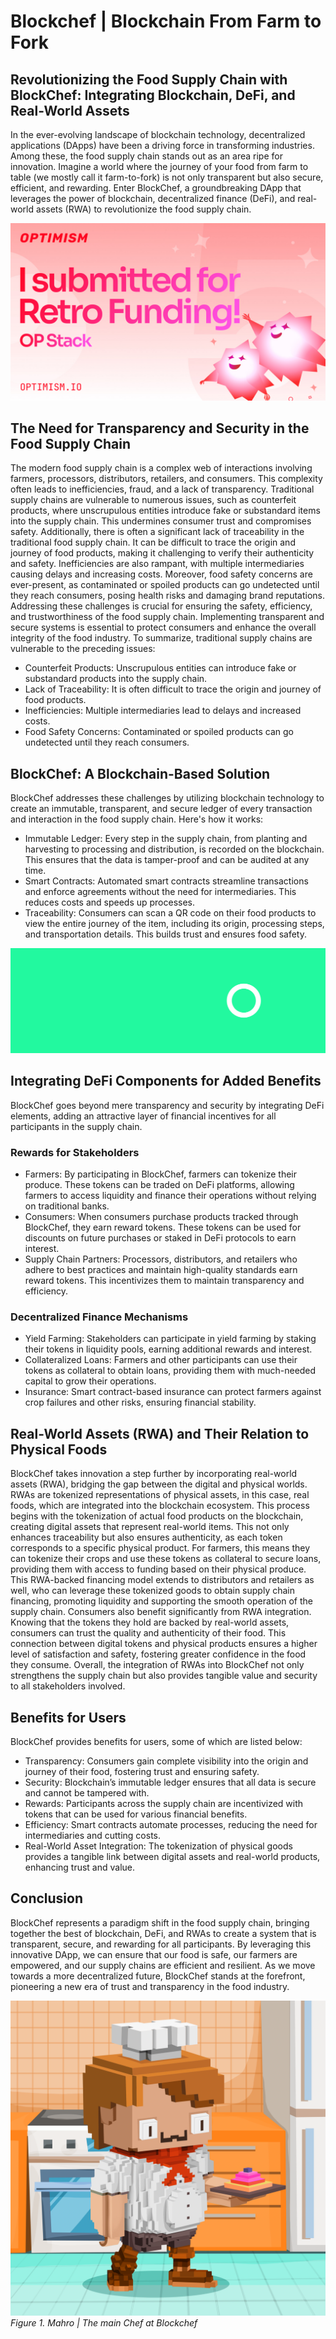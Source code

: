 # Blockchef | Blockchain From Farm to Fork

## Revolutionizing the Food Supply Chain with BlockChef: Integrating Blockchain, DeFi, and Real-World Assets
In the ever-evolving landscape of blockchain technology, decentralized applications (DApps) have been a driving force in transforming industries. Among these, the food supply chain stands out as an area ripe for innovation. Imagine a world where the journey of your food from farm to table (we mostly call it farm-to-fork) is not only transparent but also secure, efficient, and rewarding. Enter BlockChef, a groundbreaking DApp that leverages the power of blockchain, decentralized finance (DeFi), and real-world assets (RWA) to revolutionize the food supply chain.

![Blockchef | RPGF](./Assets/RPGF-5.png)

## The Need for Transparency and Security in the Food Supply Chain
The modern food supply chain is a complex web of interactions involving farmers, processors, distributors, retailers, and consumers. This complexity often leads to inefficiencies, fraud, and a lack of transparency. Traditional supply chains are vulnerable to numerous issues, such as counterfeit products, where unscrupulous entities introduce fake or substandard items into the supply chain. This undermines consumer trust and compromises safety.
Additionally, there is often a significant lack of traceability in the traditional food supply chain. It can be difficult to trace the origin and journey of food products, making it challenging to verify their authenticity and safety. Inefficiencies are also rampant, with multiple intermediaries causing delays and increasing costs. Moreover, food safety concerns are ever-present, as contaminated or spoiled products can go undetected until they reach consumers, posing health risks and damaging brand reputations.
Addressing these challenges is crucial for ensuring the safety, efficiency, and trustworthiness of the food supply chain. Implementing transparent and secure systems is essential to protect consumers and enhance the overall integrity of the food industry.
To summarize, traditional supply chains are vulnerable to the preceding issues:
* Counterfeit Products: Unscrupulous entities can introduce fake or substandard products into the supply chain.
* Lack of Traceability: It is often difficult to trace the origin and journey of food products.
* Inefficiencies: Multiple intermediaries lead to delays and increased costs.
* Food Safety Concerns: Contaminated or spoiled products can go undetected until they reach consumers.

## BlockChef: A Blockchain-Based Solution
BlockChef addresses these challenges by utilizing blockchain technology to create an immutable, transparent, and secure ledger of every transaction and interaction in the food supply chain. Here's how it works:
* Immutable Ledger: Every step in the supply chain, from planting and harvesting to processing and distribution, is recorded on the blockchain. This ensures that the data is tamper-proof and can be audited at any time.
* Smart Contracts: Automated smart contracts streamline transactions and enforce agreements without the need for intermediaries. This reduces costs and speeds up processes.
* Traceability: Consumers can scan a QR code on their food products to view the entire journey of the item, including its origin, processing steps, and transportation details. This builds trust and ensures food safety.

![Blockchef | Header](./Assets/Header.png)

## Integrating DeFi Components for Added Benefits
BlockChef goes beyond mere transparency and security by integrating DeFi elements, adding an attractive layer of financial incentives for all participants in the supply chain.

### Rewards for Stakeholders
* Farmers: By participating in BlockChef, farmers can tokenize their produce. These tokens can be traded on DeFi platforms, allowing farmers to access liquidity and finance their operations without relying on traditional banks.
* Consumers: When consumers purchase products tracked through BlockChef, they earn reward tokens. These tokens can be used for discounts on future purchases or staked in DeFi protocols to earn interest.
* Supply Chain Partners: Processors, distributors, and retailers who adhere to best practices and maintain high-quality standards earn reward tokens. This incentivizes them to maintain transparency and efficiency.

### Decentralized Finance Mechanisms
* Yield Farming: Stakeholders can participate in yield farming by staking their tokens in liquidity pools, earning additional rewards and interest.
* Collateralized Loans: Farmers and other participants can use their tokens as collateral to obtain loans, providing them with much-needed capital to grow their operations.
* Insurance: Smart contract-based insurance can protect farmers against crop failures and other risks, ensuring financial stability.


## Real-World Assets (RWA) and Their Relation to Physical Foods
BlockChef takes innovation a step further by incorporating real-world assets (RWA), bridging the gap between the digital and physical worlds. RWAs are tokenized representations of physical assets, in this case, real foods, which are integrated into the blockchain ecosystem. This process begins with the tokenization of actual food products on the blockchain, creating digital assets that represent real-world items. This not only enhances traceability but also ensures authenticity, as each token corresponds to a specific physical product.
For farmers, this means they can tokenize their crops and use these tokens as collateral to secure loans, providing them with access to funding based on their physical produce. This RWA-backed financing model extends to distributors and retailers as well, who can leverage these tokenized goods to obtain supply chain financing, promoting liquidity and supporting the smooth operation of the supply chain.
Consumers also benefit significantly from RWA integration. Knowing that the tokens they hold are backed by real-world assets, consumers can trust the quality and authenticity of their food. This connection between digital tokens and physical products ensures a higher level of satisfaction and safety, fostering greater confidence in the food they consume. Overall, the integration of RWAs into BlockChef not only strengthens the supply chain but also provides tangible value and security to all stakeholders involved.

## Benefits for Users
BlockChef provides benefits for users, some of which are listed below:
* Transparency: Consumers gain complete visibility into the origin and journey of their food, fostering trust and ensuring safety.
* Security: Blockchain’s immutable ledger ensures that all data is secure and cannot be tampered with.
* Rewards: Participants across the supply chain are incentivized with tokens that can be used for various financial benefits.
* Efficiency: Smart contracts automate processes, reducing the need for intermediaries and cutting costs.
* Real-World Asset Integration: The tokenization of physical goods provides a tangible link between digital assets and real-world products, enhancing trust and value.

## Conclusion
BlockChef represents a paradigm shift in the food supply chain, bringing together the best of blockchain, DeFi, and RWAs to create a system that is transparent, secure, and rewarding for all participants. By leveraging this innovative DApp, we can ensure that our food is safe, our farmers are empowered, and our supply chains are efficient and resilient. As we move towards a more decentralized future, BlockChef stands at the forefront, pioneering a new era of trust and transparency in the food industry.

![Mahro | Blockchef Mascot](./Assets/Mascot.png)
*Figure 1. Mahro | The main Chef at Blockchef*

